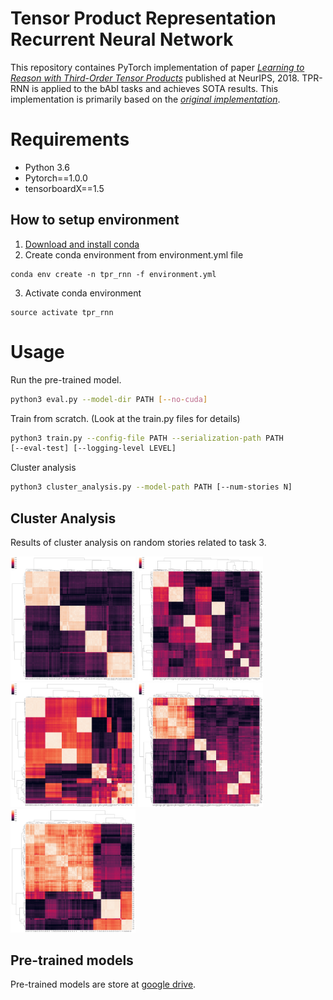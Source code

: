 # Tensor Product Representation Recurrent Neural Network
This repository containes PyTorch implementation of
paper [*Learning to Reason with Third-Order Tensor Products*](https://papers.nips.cc/paper/8203-learning-to-reason-with-third-order-tensor-products)
published at NeurIPS, 2018.
TPR-RNN is applied to the bAbI tasks and achieves SOTA results.
This implementation is primarily based on the [*original
implementation*](https://github.com/ischlag/TPR-RNN).

# Requirements
- Python 3.6
- Pytorch==1.0.0
- tensorboardX==1.5

## How to setup environment
1. [Download and install conda](https://conda.io/docs/user-guide/install/download.html)
2. Create conda environment from environment.yml file
```
conda env create -n tpr_rnn -f environment.yml
```
3. Activate conda environment
```
source activate tpr_rnn
```

# Usage
Run the pre-trained model.
```bash
python3 eval.py --model-dir PATH [--no-cuda]
```

Train from scratch. (Look at the train.py files for details)
```bash
python3 train.py --config-file PATH --serialization-path PATH
[--eval-test] [--logging-level LEVEL]
```

Cluster analysis
```bash
python3 cluster_analysis.py --model-path PATH [--num-stories N]
```

## Cluster Analysis
Results of cluster analysis on random stories related to task 3.

<img src="./imgs/small_plot_e1.png" alt="e1" width="200"/>
<img src="./imgs/small_plot_e2.png" alt="e2" width="200"/>

<img src="./imgs/small_plot_r1.png" alt="r1" width="200"/>
<img src="./imgs/small_plot_r2.png" alt="r2" width="200"/>
<img src="./imgs/small_plot_r3.png" alt="r3" width="200"/>

## Pre-trained models
Pre-trained models are store at [google drive](https://drive.google.com/drive/folders/1mMTUlCHhHnxPwD36_Al4sq6KiESI4taN?usp=sharing).
